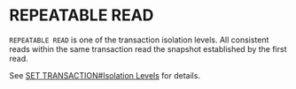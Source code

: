 
# REPEATABLE READ

`REPEATABLE READ` is one of the transaction isolation levels. All consistent reads within the same transaction read the snapshot established by the first read.


See [SET TRANSACTION#Isolation Levels](set-transaction.md#isolation-levels) for details.

